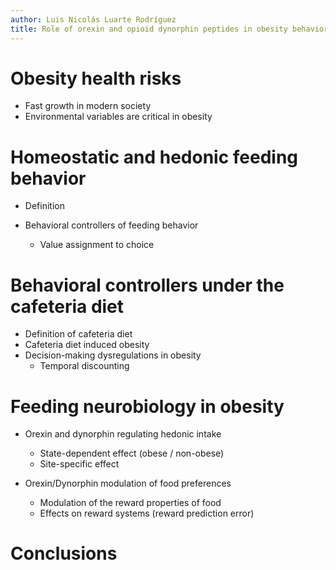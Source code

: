 ```yaml
---
author: Luis Nicolás Luarte Rodríguez
title: Role of orexin and opioid dynorphin peptides in obesity behavioral dysregulation
---
```


# Obesity health risks
- Fast growth in modern society
- Environmental variables are critical in obesity

# Homeostatic and hedonic feeding behavior
- Definition

- Behavioral controllers of feeding behavior
	- Value assignment to choice

# Behavioral controllers under the cafeteria diet

- Definition of cafeteria diet
- Cafeteria diet induced obesity
- Decision-making dysregulations in obesity
	- Temporal discounting


# Feeding neurobiology in obesity

- Orexin and dynorphin regulating hedonic intake
	- State-dependent effect (obese / non-obese)
	- Site-specific effect


- Orexin/Dynorphin modulation of food preferences
	- Modulation of the reward properties of food
	- Effects on reward systems (reward prediction error)

# Conclusions
